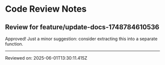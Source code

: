 # Code Review Notes

## Review for feature/update-docs-1748784610536

Approved! Just a minor suggestion: consider extracting this into a separate function.

---
Reviewed on: 2025-06-01T13:30:11.415Z